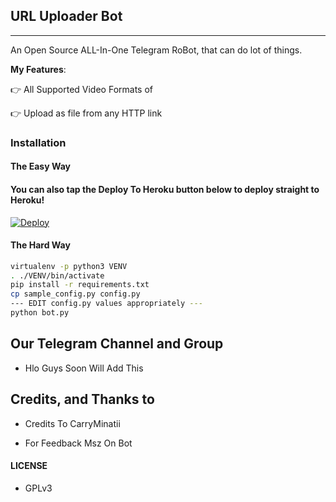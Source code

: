 ## URL Uploader Bot
---

An Open Source ALL-In-One Telegram RoBot, that can do lot of things.

**My Features**:

👉 All Supported Video Formats of 

👉 Upload as file from any HTTP link

### Installation

#### The Easy Way

#### You can also tap the Deploy To Heroku button below to deploy straight to Heroku!

[![Deploy](https://www.herokucdn.com/deploy/button.svg)](https://heroku.com/deploy?template=error444m/mirrorbot)



#### The Hard Way

```sh
virtualenv -p python3 VENV
. ./VENV/bin/activate
pip install -r requirements.txt
cp sample_config.py config.py
--- EDIT config.py values appropriately ---
python bot.py
```
## Our Telegram Channel and Group

* Hlo Guys Soon Will Add This

## Credits, and Thanks to

* Credits To CarryMinatii

- For Feedback Msz On Bot

#### LICENSE
- GPLv3
